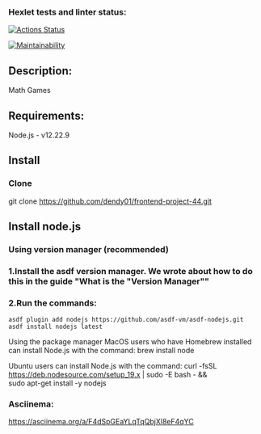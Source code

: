 ### Hexlet tests and linter status:
[![Actions Status](https://github.com/dendy01/frontend-project-44/workflows/hexlet-check/badge.svg)](https://github.com/dendy01/frontend-project-44/actions)

[![Maintainability](https://api.codeclimate.com/v1/badges/38d947893fe21d381632/maintainability)](https://codeclimate.com/github/dendy01/frontend-project-44/maintainability)

## Description:
Math Games

## Requirements:
Node.js - v12.22.9

## Install

### Clone
git clone https://github.com/dendy01/frontend-project-44.git

## Install node.js
### Using version manager (recommended)
### 1.Install the asdf version manager. We wrote about how to do this in the guide "What is the "Version Manager""
### 2.Run the commands:
    asdf plugin add nodejs https://github.com/asdf-vm/asdf-nodejs.git
    asdf install nodejs latest

Using the package manager
  MacOS users who have Homebrew installed can install Node.js with the command:
    brew install node

  Ubuntu users can install Node.js with the command:
    curl -fsSL https://deb.nodesource.com/setup_19.x | sudo -E bash - &&\
    sudo apt-get install -y nodejs

### Asciinema:
https://asciinema.org/a/F4dSpGEaYLqTqQbjXl8eF4qYC